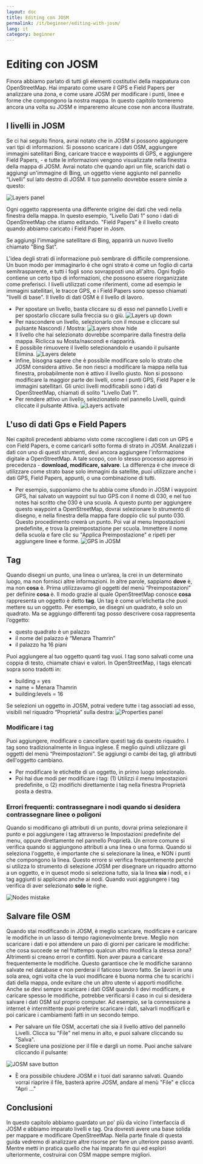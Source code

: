 ```yaml
---
layout: doc
title: Editing con JOSM
permalink: /it/beginner/editing-with-josm/
lang: it
category: beginner
---
```


Editing con JOSM
================
Finora abbiamo parlato di tutti gli elementi costitutivi della mappatura con OpenStreetMap. 
Hai imparato come usare il GPS e Field Papers per analizzare una zona, e come  usare JOSM per modificare i punti, linee e forme che compongono la nostra mappa.
In questo capitolo torneremo ancora una volta su JOSM e impareremo alcune cose non ancora illustrate.


I livelli in JOSM
-----------------
Se ci hai seguito finora, avrai notato che in JOSM si possono aggiungere vari tipi di informazioni. Si possono scaricare i dati OSM, aggiungere immagini satellitari Bing, caricare tracce e waypoints di GPS, e aggiungere Field Papers, - e tutte le informazioni vengono visualizzate nella finestra della mappa di JOSM.
Avrai notato che quando apri un file, scarichi dati o aggiungi un'immagine
di Bing, un oggetto viene aggiunto nel pannello “Livelli” sul lato destro di JOSM. Il tuo pannello dovrebbe essere simile a questo:

![Layers panel][]

Ogni oggetto rappresenta una differente origine dei dati che vedi nella finestra della mappa. In questo esempio, “Livello Dati 1” sono i dati di OpenStreetMap che stiamo editando. "Field Papers” è il livello creato quando abbiamo caricato i Field Paper in Josm.

Se aggiungi l'immagine satellitare di Bing, apparirà un nuovo livello chiamato "Bing Sat".

L'idea degli strati di informazione può sembrare di difficile comprensione. Un buon modo per immaginarlo è che ogni strato è come un foglio di carta semitrasparente, e tutti i fogli sono sovrapposti uno all'altro. Ogni foglio contiene un certo tipo di informazioni, che possono essere riorganizzate come preferisci.
I livelli utilizzati come riferimenti, come ad esempio le immagini satellitari, le tracce GPS, e i Field Papers sono spesso chiamati "livelli di base". Il livello di dati OSM è il livello di lavoro. 

- Per spostare un livello, basta cliccare su di esso nel pannello Livelli e per spostarlo cliccare sulla freccia su o giù.
![Layers up down][]
- Per nascondere un livello, selezionarlo con il mouse e  cliccare sul pulsante Nascondi / Mostra:
![Layers show hide][]
- Il livello che hai selezionato dovrebbe scomparire dalla finestra della mappa. Riclicca su Mosta/nascondi e riapparirà. 
- È possibile rimuovere il livello selezionandolo e usando il pulsante Elimina.
![Layers delete][]
- Infine, bisogna sapere che è possibile modificare solo lo strato che JOSM considera attivo. Se non riesci a modificare la mappa nella tua finestra, probabilmente non è attivo il livello giusto. Non si possono modificare la maggior parte dei livelli, come i punti GPS, Field Paper e le immagini satellitari. Gli unici livelli modificabili sono i dati di OpenStreetMap, chiamati di solito "Livello Dati 1".  
- Per rendere attivo un livello, selezionatelo nel pannello Livelli, quindi cliccate il pulsante Attiva. 
![Layers activate][]


L'uso di dati Gps e Field Papers 
-------------------------------
Nei capitoli precedenti abbiamo visto come raccogliere i dati con un GPS e con Field Papers, e come caricarli sotto forma di strato in JOSM. 
Analizzati i dati con uno di questi strumenti, devi ancora aggiungere l'informazione digitale a OpenStreetMap. 
A tale scopo, con lo stesso processo appreso in precedenza - **download, modificare, salvare**. La differenza è che invece di utilizzare come strato base solo immagini da satellite, puoi utilizzare anche i dati GPS, Field Papers, appunti, o una combinazione di tutti.

- Per esempio, supponiamo che tu abbia come sfondo in JOSM i  waypoint GPS, hai salvato un waypoint sul tuo GPS con il nome di 030, e nel tuo notes hai scritto che 030 è una scuola. A questo punto per aggiungere questo waypoint a OpenStreetMap, dovrai selezionare lo strumento di disegno, e nella finestra della mappa fare doppio clic sul punto 030. Questo procedimento creerà un punto. Poi vai al menu Impostazioni predefinite, e trova la preimpostazione per scuola. Immettere il nome della scuola e fare clic su "Applica Preimpostazione" e ripeti per aggiungere linee e forme.
![GPS in JOSM][]


Tag
---
Quando disegni un punto, una linea o un’area, la crei in un determinato luogo, ma non fornisci altre informazioni. In altre parole, sappiamo **dove** è, ma non **cosa** è. Prima utilizzavamo gli oggetti del menù “Preimpostazioni” per definire **cosa** è.
Il modo grazie al quale OpenStreetMap conosce **cosa** rappresenta un oggetto è detto **tag**. 
Un tag è come un’etichetta che puoi mettere su un oggetto. Per esempio, se disegni un quadrato, è solo un quadrato.
Ma se aggiungo differenti tag posso descrivere cosa rappresenta l’oggetto:
-  questo quadrato è un palazzo
-  il nome del palazzo è “Menara Thamrin”
-  il palazzo ha 16 piani

Puoi aggiungere al tuo oggetto quanti tag vuoi. I tag sono salvati come una coppia di testo, chiamate chiavi e valori. In OpenStreetMap, i tags elencati sopra sono tradotti in:
-  building = yes
-  name = Menara Thamrin
-  building:levels = 16

Se selezioni un oggetto in JOSM, potrai vedere tutte i tag associati ad esso, visibili nel riquadro “Proprietà” sulla destra:
![Properties panel][]

### Modificare i tag
Puoi aggiungere, modificare o cancellare questi tag da questo riquadro. I tag sono tradizionalmente in lingua inglese. È meglio quindi utilizzare gli oggetti del menù “Preimpostazioni”.
Se aggiungi o cambi dei tag, gli attributi dell'oggetto cambiano.
- Per modificare le etichette di un oggetto, in primo luogo selezionalo. 
- Poi hai due modi per modificare i tag: 
  (1) Utilizzi il menu Impostazioni predefinite, o
  (2) modifichi direttamente i tag  nella finestra Proprietà posta a destra.

### Errori frequenti: contrassegnare i nodi quando si desidera contrassegnare linee o poligoni 

Quando si modificano gli attributi di un punto, dovrai prima selezionare il punto e poi aggiungere i tag attraverso le Impostazioni predefinite del menu, oppure direttamente nel pannello Proprietà. Un errore comune si verifica quando si aggiungono attributi a una linea o una forma. Quando si seleziona l'oggetto, è importante che si selezionare la linea, e NON i punti che compongono la linea.
Questo errore si verifica frequentemente perché si utilizza lo strumento di selezione JOSM per disegnare un riquadro  attorno a un oggetto, e in quesot modo si seleziona tutto, sia la linea **sia** i nodi, e i tag aggiunti si applicano anche ai nodi. Quando vuoi aggiungere i tag verifica di aver selezionato **solo** le righe.

![Nodes mistake][]


Salvare file OSM
----------------
Quando stai modificando in JOSM, è meglio scaricare, modificare e caricare le modifiche in un lasso di tempo ragionevolmente breve. Meglio non scaricare i dati e poi attendere un paio di giorni per caricare le modifiche: che cosa succede se nel frattempo qualcun altro modifica la stessa zona? Altrimenti si creano errori e conflitti. 
Non aver paura a caricare frequentemente le modifiche. Questo garantisce che le modifiche saranno salvate nel database e non perderai il faticoso lavoro fatto. 
Se lavori in una sola area, ogni volta che la vuoi modificare è buona norma che tu scarichi i dati della mappa, onde evitare che un altro utente vi apporti modifiche.
Anche se devi sempre scaricare i dati OSM quando li devi modificare, e caricare spesso le modifiche, potrebbe verificarsi il caso in cui si desidera salvare i dati OSM sul proprio computer. Ad esempio, se la connessione a internet è intermittente puoi preferire scaricare i dati, salvarli modificarli e poi caricare i cambiamenti fatti in un secondo tempo. 

- Per salvare un file OSM, accertati che sia il livello attivo del pannello Livelli. Clicca su "File" nel menu in alto, e puoi salvare cliccando su "Salva". 
- Scegliere una posizione per il file e dargli un nome. Puoi anche salvare cliccando il pulsante:
     
![JOSM save button][]

- È ora possibile chiudere JOSM e i tuoi dati saranno salvati. Quando vorrai riaprire il file, basterà aprire JOSM, andare al menù "File" e clicca "Apri ..."


Conclusioni
-----------
In questo capitolo abbiamo guardato un po' più da vicino l'interfaccia di JOSM e abbiamo imparato livelli e tag. Ora dovresti avere una base solida per mappare e modificare OpenStreetMap.
Nella parte finale di questa guida vedremo di analizzare altre risorse per fare un ulteriore passo avanti. Mentre metti in pratica quello che hai imparato fin qui ed esplori ulteriormente, costruirai con OSM mappe sempre migliori.

[Layers panel]: /images/en/beginner/07_editing-with-josm/en_beg_07_editing-with-josm_image00_layers-panel.png
[Layers up down]: /images/en/beginner/07_editing-with-josm/en_beg_07_editing-with-josm_image01_layers-panel-up-down.png
[Layers show hide]: /images/en/beginner/07_editing-with-josm/en_beg_07_editing-with-josm_image02_layers-panel-show-hide.png
[Layers delete]: /images/en/beginner/07_editing-with-josm/en_beg_07_editing-with-josm_image03_layers-panel-delete.png
[Layers activate]: /images/en/beginner/07_editing-with-josm/en_beg_07_editing-with-josm_image04_layers-panel-activate.png
[GPS in JOSM]: /images/en/beginner/07_editing-with-josm/en_beg_07_editing-with-josm_image05_gps-layer.png
[Properties panel]: /images/en/beginner/07_editing-with-josm/en_beg_07_editing-with-josm_image06_properties-panel.png
[Nodes mistake]: /images/en/beginner/07_editing-with-josm/en_beg_07_editing-with-josm_image07_nodes-selected-mistake.png
[JOSM save button]: /images/en/beginner/07_editing-with-josm/en_beg_07_editing-with-josm_image08_save-button.png
